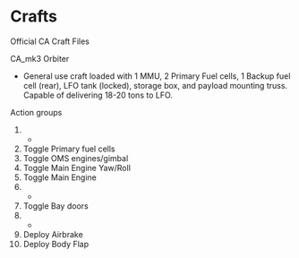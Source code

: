 # Crafts
Official CA Craft Files

CA_mk3 Orbiter

- General use craft loaded with 1 MMU, 2 Primary Fuel cells, 1 Backup fuel cell (rear), LFO tank (locked), storage box, and payload mounting truss. Capable of delivering 18-20 tons to LFO.

Action groups
1) -
2) Toggle Primary fuel cells
3) Toggle OMS engines/gimbal
4) Toggle Main Engine Yaw/Roll
5) Toggle Main Engine
6) -
7) Toggle Bay doors
8) -
9) Deploy Airbrake
0) Deploy Body Flap